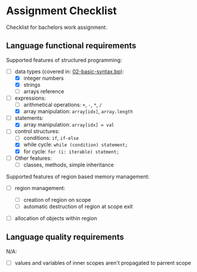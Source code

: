 Assignment Checklist
====================

Checklist for bachelors work assignment.

Language functional requirements
--------------------------------

Supported features of structured programming:

- [ ] data types (covered in: [02-basic-syntax.bp](/examples/02-basic-syntax.bp)):
    - [x] integer numbers
    - [x] strings
    - [ ] arrays reference
- [ ] expressions:
    - [ ] arithmetical operations: `+`, `-`, `*`, `/`
    - [x] array manipulation: `array[idx]`, `array.length`
- [ ] statements:
    - [x] array manipulation: `array[idx] = val`
- [ ] control structures:
    - [ ] conditions: `if`, `if-else`
    - [x] while cycle: `while (condition) statement;`
    - [x] for cycle: `for (i: iterable) statment;`
- [ ] Other features:
    - [ ] classes, methods, simple inheritance

Supported features of region based memory management:

- [ ] region management:
    - [ ] creation of region on scope
    - [ ] automatic destruction of region at scope exit
- [ ] allocation of objects within region


Language quality requirements
-----------------------------

N/A:

- [ ] values and variables of inner scopes aren't propagated to parrent scope